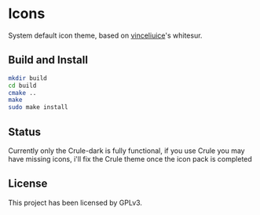 # Icons

System default icon theme, based on [vinceliuice](https://github.com/vinceliuice)'s whitesur.

## Build and Install

```bash
mkdir build
cd build
cmake ..
make
sudo make install
```
## Status
Currently only the Crule-dark is fully functional, if you use Crule you may have missing icons, i'll fix the Crule theme once the icon pack is completed
## License

This project has been licensed by GPLv3.
